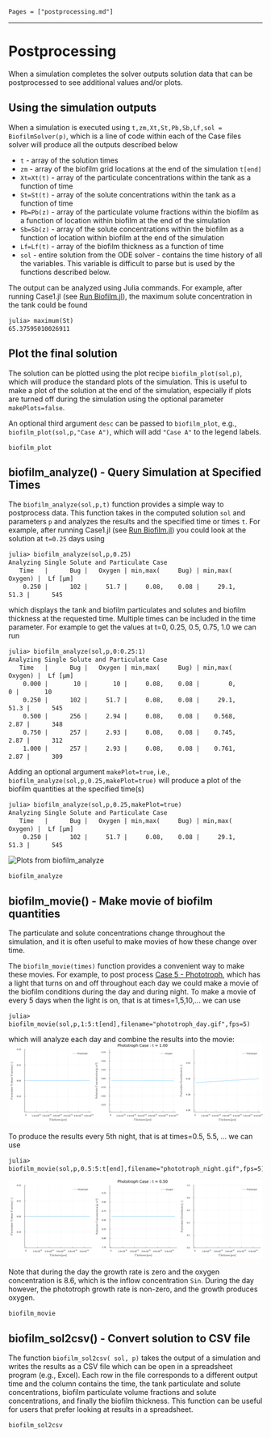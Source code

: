 ```@contents
Pages = ["postprocessing.md"]
```
---
# Postprocessing
When a simulation completes the solver outputs solution data that can be postprocessed to see additional values and/or plots. 

## Using the simulation outputs

When a simulation is executed using `t,zm,Xt,St,Pb,Sb,Lf,sol = BiofilmSolver(p)`, which is a line of code within each of the Case files solver will produce all the outputs described below
- `t` - array of the solution times
- `zm` - array of the biofilm grid locations at the end of the simulation `t[end]`
- `Xt=Xt(t)` - array of the particulate concentrations within the tank as a function of time
- `St=St(t)` - array of the solute concentrations within the tank as a function of time
- `Pb=Pb(z)` - array of the particulate volume fractions within the biofilm as a function of location within biofilm at the end of the simulation
- `Sb=Sb(z)` - array of the solute concentrations within the biofilm as a function of location within biofilm at the end of the simulation
- `Lf=Lf(t)` - array of the biofilm thickness as a function of time
- `sol` - entire solution from the ODE solver - contains the time history of all the variables.  This variable is difficult to parse but is used by the functions described below.

The output can be analyzed using Julia commands.  For example, after running Case1.jl (see [Run Biofilm.jl](@ref)), the maximum solute concentration in the tank could be found 
```julia-repl
julia> maximum(St)
65.37595010026911
```

## Plot the final solution 
The solution can be plotted using the plot recipe `biofilm_plot(sol,p)`, which will produce the standard plots of the simulation.  This is useful to make a plot of the solution at the end of the simulation, especially if plots are turned off during the simulation using the optional parameter `makePlots=false`.  

An optional third argument `desc` can be passed to `biofilm_plot`, e.g., `biofilm_plot(sol,p,"Case A")`, which will add `"Case A"` to the legend labels.  

```@docs
biofilm_plot
```

## biofilm_analyze() - Query Simulation at Specified Times

The `biofilm_analyze(sol,p,t)` function provides a simple way to postprocess data.  This function takes in the computed solution `sol` and parameters `p` and analyzes the results and the specified time or times `t`.  For example, after running Case1.jl (see [Run Biofilm.jl](@ref)) you could look at the solution at `t=0.25` days using
```julia-repl
julia> biofilm_analyze(sol,p,0.25)
Analyzing Single Solute and Particulate Case
   Time   |      Bug |   Oxygen | min,max(     Bug) | min,max(  Oxygen) |  Lf [μm] 
    0.250 |      102 |     51.7 |     0.08,    0.08 |     29.1,    51.3 |      545
```
which displays the tank and biofilm particulates and solutes and biofilm thickness at the requested time.  Multiple times can be included in the time parameter.  For example to get the values at t=0, 0.25, 0.5, 0.75, 1.0 we can run
```julia-repl
julia> biofilm_analyze(sol,p,0:0.25:1)
Analyzing Single Solute and Particulate Case
   Time   |      Bug |   Oxygen | min,max(     Bug) | min,max(  Oxygen) |  Lf [μm] 
    0.000 |       10 |       10 |     0.08,    0.08 |        0,       0 |       10
    0.250 |      102 |     51.7 |     0.08,    0.08 |     29.1,    51.3 |      545
    0.500 |      256 |     2.94 |     0.08,    0.08 |    0.568,    2.87 |      348
    0.750 |      257 |     2.93 |     0.08,    0.08 |    0.745,    2.87 |      312
    1.000 |      257 |     2.93 |     0.08,    0.08 |    0.761,    2.87 |      309
```

Adding an optional argument `makePlot=true`, i.e., `biofilm_analyze(sol,p,0.25,makePlot=true)` will produce a plot of the biofilm quantities at the specified time(s)
```julia-repl
julia> biofilm_analyze(sol,p,0.25,makePlot=true)
Analyzing Single Solute and Particulate Case
   Time   |      Bug |   Oxygen | min,max(     Bug) | min,max(  Oxygen) |  Lf [μm] 
    0.250 |      102 |     51.7 |     0.08,    0.08 |     29.1,    51.3 |      545
```
![Plots from biofilm_analyze](images/postprocess.svg)


```@docs
biofilm_analyze
```

## biofilm_movie() - Make movie of biofilm quantities

The particulate and solute concentrations change throughout the simulation, and it is often useful to make movies of how these change over time.  

The `biofilm_movie(times)` function provides a convenient way to make these movies. For example, to post process [Case 5 - Phototroph](#ref), which has a light that turns on and off throughout each day we could make a movie of the biofilm conditions during the day and during night.  To make a movie of every 5 days when the light is on, that is at times=1,5,10,... we can use
```julia-repl
julia> biofilm_movie(sol,p,1:5:t[end],filename="phototroph_day.gif",fps=5)
```
which will analyze each day and combine the results into the movie:
![phototroph during day](images/phototroph_day.gif)

To produce the results every 5th night, that is at times=0.5, 5.5, ... we can use
```julia-repl
julia> biofilm_movie(sol,p,0.5:5:t[end],filename="phototroph_night.gif",fps=5)
```
![phototroph during day](images/phototroph_night.gif)

Note that during the day the growth rate is zero and the oxygen concentration is 8.6, which is the inflow concentration `Sin`.  During the day however, the phototroph growth rate is non-zero, and the growth produces oxygen. 

```@docs
biofilm_movie
```

## biofilm_sol2csv() - Convert solution to CSV file 
The function `biofilm_sol2csv( sol, p)` takes the output of a simulation and writes the results as a CSV file which can be open in a spreadsheet program (e.g., Excel).  Each row in the file corresponds to a different output time and the column contains the time, the tank particulate and solute concentrations, biofilm particulate volume fractions and solute concentrations, and finally the biofilm thickness.  This function can be useful for users that prefer looking at results in a spreadsheet.

```@docs
biofilm_sol2csv
```